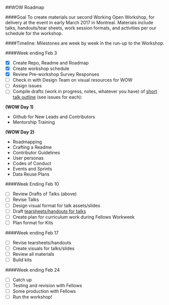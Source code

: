 ##WOW Roadmap

####Goal
 To create materials our second Working Open Workshop, for delivery at the event in early March 2017 in Montreal. Materials include talks, handouts/tear sheets, work session formats, and activities per our schedule for the workshop. 

####Timeline:
Milestones are week by week in the run-up to the Workshop.

####Week ending Feb 3

- [x] Create Repo, Readme and Roadmap
- [x] Create workshop schedule
- [x] Review Pre-workshop Survey Responses
- [ ] Check in with Design Team on visual resources for WOW
- [ ] Assign issues
- [ ] Compile drafts (work in progress, notes, whatever you have) of [short talk outline](https://github.com/mozillascience/learning/blob/master/talk-guidelines.md) (see issues for each):

 **(WOW Day 1)**
 
 * Github for New Leads and Contributors
 * Mentorship Training

 **(WOW Day 2)**
 
 * Roadmapping
 * Crafting a Readme 
 * Contributor Guidelines
 * User personas
 * Codes of Conduct
 * Events and Sprints
 * Data Reuse Plans

####Week Ending Feb 10
- [ ] Review Drafts of Talks (above) 
- [ ] Revise Talks
- [ ] Design visual format for talk assets/slides
- [ ] Draft [tearsheets/handouts for talks](https://github.com/mozillascience/learning/blob/master/resource-template.md)
- [ ] Create plan for curriculum work during Fellows Workweek
- [ ] Plan format for Kits 

####Week ending Feb 17
- [ ] Revise tearsheets/handouts
- [ ] Create visuals for talks/slides
- [ ] Review all materials
- [ ] Build kits

####Week ending Feb 24
- [ ] Catch up
- [ ] Testing and revision with Fellows
- [ ] Some production with Fellows
- [ ] Run the workshop!

